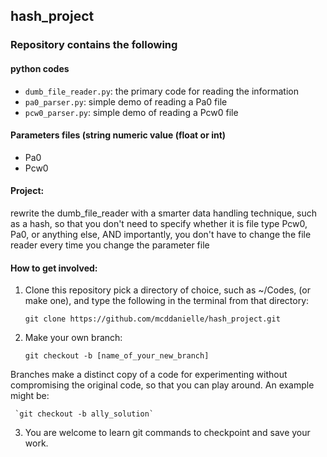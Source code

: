 ## hash_project
### Repository contains the following
#### python codes
* `dumb_file_reader.py`: the primary code for reading the information
* `pa0_parser.py`: simple demo of reading a Pa0 file
* `pcw0_parser.py`: simple demo of reading a Pcw0 file

#### Parameters files (string <space> numeric value (float or int)
* Pa0
* Pcw0

#### Project:
rewrite the dumb_file_reader with a smarter data handling technique, such as a hash, so that you don't need to specify whether it is file type Pcw0, Pa0, or anything else, AND importantly, you don't have to change the file reader every time you change the parameter file

#### How to get involved:

1) Clone this repository
   pick a directory of choice, such as ~/Codes, (or make one), and type the following in the terminal from that directory:
   
   `git clone https://github.com/mcddanielle/hash_project.git`


2) Make your own branch:

   `git checkout -b [name_of_your_new_branch] `

Branches make a distinct copy of a code for experimenting without compromising the original code, so that you can play around.  An example might be:

     `git checkout -b ally_solution`


3) You are welcome to learn git commands to checkpoint and save your work.

